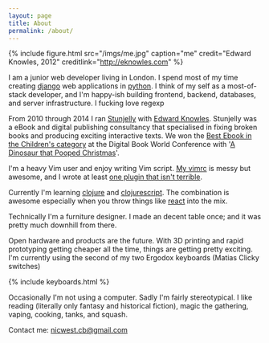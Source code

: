```yaml
---
layout: page
title: About
permalink: /about/
---
```


{% include figure.html src="/imgs/me.jpg" caption="me" credit="Edward Knowles, 2012" creditlink="http://eknowles.com" %}

I am a junior web developer living in London. I spend most of my time creating
[django][django] web applications in [python][python]. I think of my self as a
most-of-stack developer, and I'm happy-ish building frontend, backend,
databases, and server infrastructure. I fucking love regexp

From 2010 through 2014 I ran [Stunjelly][stunjelly] with [Edward Knowles][ned].
Stunjelly was a eBook and digital publishing consultancy that specialised
in fixing broken books and producing exciting interactive texts. We won the 
[Best Ebook in the Children's category][award] at the Digital Book World 
Conference with '[A Dinosaur that Pooped Christmas][dinopoop]'.
 
I'm a heavy Vim user and enjoy writing Vim script. [My vimrc][vimrc] is messy
but awesome, and I wrote at least [one plugin that isn't terrible][QQ].

Currently I'm learning [clojure][clojure] and [clojurescript][clojurescript].
The combination is awesome especially when you throw things like [react][react]
into the mix.

Technically I'm a furniture designer. I made an decent table once; and it was
pretty much downhill from there.

Open hardware and products are the future. With 3D printing and rapid
prototyping getting cheaper all the time, things are getting pretty exciting.
I'm currently using the second of my two Ergodox keyboards (Matias Clicky
switches)

{% include keyboards.html %}

Occasionally I'm not using a computer. Sadly I'm fairly stereotypical. I like
reading (literally only fantasy and historical fiction), magic the gathering,
vaping, cooking, tanks, and squash.

Contact me: [nicwest.cb@gmail.com](nicwest.cb@gmail.com)


[django]: https://www.djangoproject.com/
[python]: https://www.python.org/ 
[stunjelly]: http://stunjelly.com/
[ned]: http://eknowles.com
[award]: http://www.randomhouse.co.uk/news/2013/01/the-dinosaur-that-pooped-christmas-wins-publishing-innovation-award
[dinopoop]: https://itunes.apple.com/gb/book/dinosaur-that-pooped-christmas/id573535470
[vimrc]: https://github.com/nicwest/.dotfiles/blob/master/vim/.vimrc
[QQ]: http://github.com/nicwest/QQ.vim
[clojure]: http://clojure.org/
[clojurescript]: https://github.com/clojure/clojurescript
[react]: http://facebook.github.io/react/
